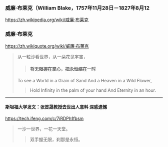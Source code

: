 ### 威廉·布莱克（William Blake，1757年11月28日－1827年8月12
https://zh.wikipedia.org/wiki/威廉·布莱克
### 威廉·布莱克
https://zh.wikiquote.org/wiki/威廉·布莱克
>从一粒沙看世界，从一朵花见宇宙，
>>#### 将无限握在掌心，把永恒缩在一时
>To see a World in a Grain of Sand And a Heaven in a Wild Flower,
>>Hold Infinity in the palm of your hand And Eternity in an hour.
---
#### 斯坦福大学发文：张首晟教授去世出人意料 深感遗憾
https://tech.ifeng.com/c/7iRDPh1fbsm
>一沙一世界，一花一天堂。
>>双手握无限，刹那是永恒。